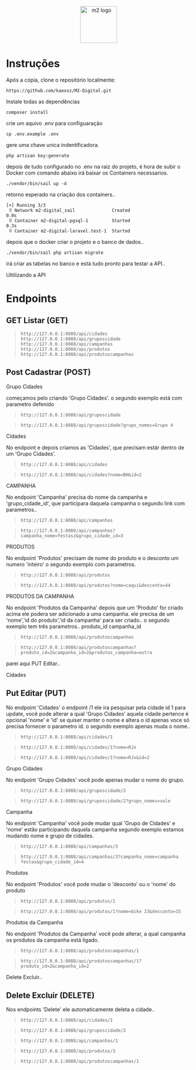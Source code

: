 <p align="center">
  <br>
  <img alt="m2 logo" width="100" src="https://media-exp1.licdn.com/dms/image/C4D0BAQHWSzDi11zMow/company-logo_200_200/0/1630935747067?e=1675296000&v=beta&t=bSW-tmbgzLag7bJ7m8pjYHU27gH0KJBdRNAv2bxGs9c"/>
  <br>
</p>



# Instruções

Após a cópia, clone o repositório localmente:
```
https://github.com/kaoosz/M2-Digital.git
```
Instale todas as dependências
```
composer install
```
crie um aquivo .env para configuaração
```
cp .env.example .env
```
gere uma chave unica indentificadora.
```
php artisan key:generate
```

depois de tudo configurado no .env na raiz do projeto, é hora de subir o Docker com comando abaixo irá baixar os Containers necessarios.

```
./vendor/bin/sail up -d
```

retorno esperado na criação dos containers..
```
[+] Running 3/3
 ⠿ Network m2-digital_sail              Created                                                                                                    0.0s
 ⠿ Container m2-digital-pgsql-1         Started                                                                                                    0.3s
 ⠿ Container m2-digital-laravel.test-1  Started 
```
depois que o docker criar o projeto e o banco de dados..

```
./vendor/bin/sail php artisan migrate
```

irá criar as tabelas no banco e está tudo pronto para testar a API..


Ultilizando a API


# Endpoints

## GET Listar (GET)
> `http://127.0.0.1:8088/api/cidades`  
> `http://127.0.0.1:8088/api/gruposcidade`  
> `http://127.0.0.1:8088/api/campanhas`  
> `http://127.0.0.1:8088/api/produtos`  
> `http://127.0.0.1:8088/api/produtoscampanhas`

## Post Cadastrar (POST)

Grupo Cidades

começamos pelo criando 'Grupo Cidades'.
o segundo exemplo está com parametro defenido


> `http://127.0.0.1:8088/api/gruposcidade`

> `http://127.0.0.1:8088/api/gruposcidade?grupo_nomes=Grupo 4`


Cidades

No endpoint e depois criamos as 'Cidades', que precisam estár dentro de um 'Grupo Cidades'.
> `http://127.0.0.1:8088/api/cidades`

> `http://127.0.0.1:8088/api/cidades?nome=BH&id=2`

CAMPANHA

No endpoint 'Campanha' precisa do nome da campanha e 'grupo_cidade_id', que participara daquela campanha
o segundo link com parametros..

> `http://127.0.0.1:8088/api/campanhas`

> `http://127.0.0.1:8088/api/campanhas?campanha_nome=festasz&grupo_cidade_id=3`

PRODUTOS

No endpoint 'Produtos' precisam de nome do produto e o desconto um numero 'inteiro'
o segundo exemplo com parametros.

> `http://127.0.0.1:8088/api/produtos`

> `http://127.0.0.1:8088/api/produtos?nome=caqui&desconto=44`

PRODUTOS DA CAMPANHA

No endpoint 'Produtos da Campanha' depois que um 'Produto' for criado acima ele podera ser adicionado a uma campanha.
ele precisa de um 'nome','id do produto','id da campanha' para ser criado..
o segundo exemplo tem três parametros..
produto_id
campanha_id

> `http://127.0.0.1:8088/api/produtoscampanhas`

> `http://127.0.0.1:8088/api/produtoscampanhas?produto_id=2&campanha_id=2&produtos_campanha=outra`

parei aqui
PUT Editar..

Cidades
## Put Editar (PUT)

No endpoint 'Cidades' o endpoint /1 ele ira pesquisar pela cidade id 1 para update,
você pode alterar a qual 'Grupo Cidades' aquela cidade pertence
é opcional 'nome' e 'id' se quiser manter o nome e altera o id apenas
voce só precisa fornecer o parametro id.
o segundo exemplo apenas muda o nome..

> `http://127.0.0.1:8088/api/cidades/1`

> `http://127.0.0.1:8088/api/cidades/1?nome=RJx`

> `http://127.0.0.1:8088/api/cidades/1?nome=RJx&id=2`


Grupo Cidades

No endpoint 'Grupo Cidades' você pode apenas mudar o nome do grupo.


> `http://127.0.0.1:8088/api/gruposcidade/2`

> `http://127.0.0.1:8088/api/gruposcidade/2?grupo_nomes=vale`


Campanha

No endpoint 'Campanha' você pode mudar qual 'Grupo de Cidades' e 'nome'
estão participando daquela campanha
segundo exemplo estamos mudando nome e grupo de cidades.


> `http://127.0.0.1:8088/api/campanhas/3`

> `http://127.0.0.1:8088/api/campanhas/3?campanha_nome=campanha festas&grupo_cidade_id=4`

Produtos

No endpoint 'Produtos' você pode mudar o 'desconto' ou o 'nome' do produto

> `http://127.0.0.1:8088/api/produtos/1`

> `http://127.0.0.1:8088/api/produtos/1?nome=bike 23&desconto=15`


Produtos da Campanha

No endpoint 'Produtos da Campanha' você pode alterar, a qual campanha os produtos da campanha está ligado.


> `http://127.0.0.1:8088/api/produtoscampanhas/1`

> `http://127.0.0.1:8088/api/produtoscampanhas/1?produto_id=2&campanha_id=2`


Delete Excluir..
## Delete Excluir (DELETE)

Nos endpoints 'Delete' ele automaticamente deleta a cidade..

> `http://127.0.0.1:8088/api/cidades/1`  

> `http://127.0.0.1:8088/api/gruposcidade/2`  

> `http://127.0.0.1:8088/api/campanhas/1`  

> `http://127.0.0.1:8088/api/produtos/3`  

> `http://127.0.0.1:8088/api/produtoscampanhas/1`  
